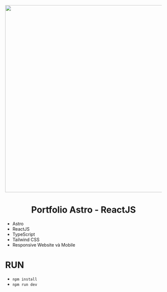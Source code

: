 <div align="center">
  <img src="https://pbs.twimg.com/media/FPRN6BCWYBQ5eiD?format=jpg&name=4096x4096" width="600" />
</div>

<div align="center">
  <h1>Portfolio Astro - ReactJS</h1>
</div>

- Astro
- ReactJS
- TypeScript
- Tailwind CSS
- Responsive Website và Mobile

# RUN
- `npm install`
- `npm run dev`
